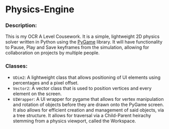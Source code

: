 # Physics-Engine
### Description:
This is my OCR A Level Cousework. It is a simple, lightweight 2D physics solver written in Python using the [PyGame](https://www.pygame.org/wiki/about) library. It will have functionality to Pause, Play and Save keyframes from the simulation, allowing for collaboration on projects by multiple people.
### Classes:
- `UDim2`: A lightweight class that allows positioning of UI elements using percentages and a pixel offset.
- `Vector2`: A vector class that is used to position vertices and every element on the screen.
- `UIWrapper`: A UI wrapper for pygame that allows for vertex manipulation and rotation of objects before they are drawn onto the PyGame screen. It also allows for efficient creation and management of said objects, via a tree structure. It allows for traversal via a Child-Parent heirachy stemming from a physics viewport, called the Workspace.
